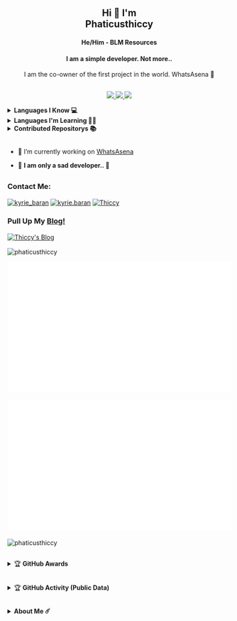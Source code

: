 <h2 align="center">Hi 🥰 I'm <br>Phaticusthiccy</h1>
<h4 align="center">He/Him - BLM Resources</h3>
<h4 align="center">I am a simple developer. Not more..</h3>
<p align="center">
  I am the co-owner of the first project in the world. WhatsAsena 🐺
</p>

##

<p align="center">
  <a href="https://github.com/phaticusthiccy">
    <img src="https://komarev.com/ghpvc/?username=phaticusthiccy&label=Profile%20views&color=ff69b4&label=Profile+Views&style=plastic">

  </a>
  <a href="https://github.com/phaticusthiccy?tab=stars">
    <img src="https://img.shields.io/github/stars/phaticusthiccy?color=ff69b4&label=Stargazers&style=plastic">

  </a>
  <a href="https://github.com/phaticusthiccy?tab=followers">
    <img src="https://img.shields.io/github/followers/phaticusthiccy?color=ff69b4&label=Followers&style=plastic">

  </a>
</p>

<details>
  <summary><b>Languages I Know 💻</b></summary><br/>

| Language   | Degree   |
| ---        | ---      |
| Javascript | SSS      |
| Python     | SSS (AI) |
| HTML       | A        |
| Typescript | B+       |
| CSS        | B        |
| SCSS       | B        |
| Lua        | B        |
| Golang     | B        |

##
#### Degree Table 

| Degree | Point |
| ---    | ---   |
| SSS    | +95   |
| SS     | +90   |
| S      | +85   |
| A+     | +80   |
| A      | +70   |
| B+     | +60   |
| B      | +50   |
| C      | +40   |
| D      | +30   |
| F      | <30   |
</details>

<details>
  <summary><b>Languages ​​I'm Learning 🙇🏻</b></summary><br/>

| Language   | Status   |
| ---        | ---      |
| Emacs Lisps| ✅       |
| Java       | ✅       |
| Make       | ✅       |
| Assembly   | ✅       |
| Rust       | ✅       |
| LaTeX      | ✅       |
| MediaWiki  | ✅       |
</details>

<details>
  <summary><b>Contributed Repositorys 📚</b></summary><br/>

| Repository     | Link     |
| ---            | ---      |
| CoffeeHouse-JavaScript-API-Wrapper | https://github.com/intellivoid/CoffeeHouse-JavaScript-API-Wrapper       |
| node-fluent-ffmpeg | https://github.com/fluent-ffmpeg/node-fluent-ffmpeg |
| google-this | https://github.com/LuanRT/google-this |

</details>

##

- 🔭 I’m currently working on [WhatsAsena](https://github.com/phaticusthiccy/WhatsAsenaDuplicated)

- 💫 **I am only a sad developer.. 🌆**

##

<h3 align="left">Contact Me:</h3>
<p align="left">
<a href="https://twitter.com/kyrie_baran" target="blank"><img align="center" src="https://www.freepnglogos.com/uploads/twitter-logo-png/twitter-bird-symbols-png-logo-0.png" alt="kyrie_baran  " height="54" width="54" /></a>
<a href="https://instagram.com/kyrie.baran" target="blank"><img align="center" src="https://www.freepnglogos.com/uploads/instagram-logo-png-transparent-0.png" alt="kyrie.baran" height="54" width="54" /></a>
<a href="mailto:birhic023@gmail.com" target="blank"><img align="center" src="https://www.freepnglogos.com/uploads/gmail-email-logo-png-16.png" alt="Thiccy" height="50" width="60" /></a>

### Pull Up My [Blog!](https://t.me/thiccyblog)
<p align="left">
<a href="https://t.me/thiccyblog" target="blank"><img align="center" src="https://www.freepnglogos.com/uploads/telegram-png/telegram-chat-message-mobile-send-file-smartphone-talk-16.png" alt="Thiccy's Blog  " height="54" width="54" /></a>

</p>

<p><img align="center" src="https://github-readme-stats.vercel.app/api/top-langs?username=phaticusthiccy&show_icons=true&layout=compact&theme=nightowl" alt="phaticusthiccy" /></p>

![Thiccy](https://github.com/phaticusthiccy/Statics/blob/master/generated/languages.svg)

![Thiccy](https://github.com/phaticusthiccy/Statics/blob/master/generated/overview.svg)

<p><img align="center" src="https://github-readme-streak-stats.herokuapp.com/?user=phaticusthiccy&theme=nightowl" alt="phaticusthiccy" /></p>
</details>

##

<details>
    <summary>&#127942 <b>GitHub Awards</b></summary><br/>

![Github Trophy](https://github-profile-trophy.vercel.app/?username=phaticusthiccy)

</details>

##

<details>
    <summary>&#127942 <b>GitHub Activity (Public Data)</b></summary><br/>

![Metrics](https://metrics.lecoq.io/phaticusthiccy?template=classic&followup=1&isocalendar=1&languages=1&isocalendar.duration=half-year&config.timezone=Europe%2FIstanbul)

[![News](https://github-readme-stats.vercel.app/api/pin/?username=phaticusthiccy&repo=WhatsAsenaDuplicated)](https://github.com/phaticusthiccy/WhatsAsenaDuplicated)

</details>

##

<details>
    <summary><b>About Me ☄️</b></summary><br/>
Hi, my name is Thiccy (Baran)

I am an AI Developer. My real thing to do crating artificial brains, neural tools. 

I am 17 yeas old. From Turkey

I worked with Instagram, Gitlab, Bitbucket, Brainshop. Some of for testing, some things for developing.
If you have any question for me ı put my contact information above.

See ya 💘

</details>
